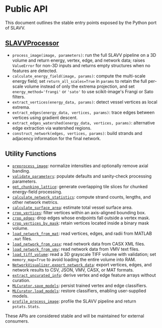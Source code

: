 # Public API

This document outlines the stable entry points exposed by the Python port of SLAVV.

## [SLAVVProcessor](../slavv-streamlit/src/vectorization_core.py)

- `process_image(image, parameters)`: run the full SLAVV pipeline on a 3D volume and return energy, vertex, edge, and network data; raises `ValueError` for non-3D inputs and returns empty structures when no features are detected.
- `calculate_energy_field(image, params)`: compute the multi-scale energy field; set `return_all_scales=True` in `params` to retain the full per-scale volume instead of only the extrema projection, and set `energy_method='frangi'` or `'sato'` to use scikit-image's Frangi or Sato filters.
- `extract_vertices(energy_data, params)`: detect vessel vertices as local extrema.
- `extract_edges(energy_data, vertices, params)`: trace edges between vertices using gradient descent.
- `extract_edges_watershed(energy_data, vertices, params)`: alternative edge extraction via watershed regions.
- `construct_network(edges, vertices, params)`: build strands and adjacency information for the final network.

## Utility Functions

- [`preprocess_image`](../slavv-streamlit/src/vectorization_core.py): normalize intensities and optionally remove axial banding.
- [`validate_parameters`](../slavv-streamlit/src/vectorization_core.py): populate defaults and sanity‑check processing parameters.
- [`get_chunking_lattice`](../slavv-streamlit/src/vectorization_core.py): generate overlapping tile slices for chunked energy-field processing.
- [`calculate_network_statistics`](../slavv-streamlit/src/vectorization_core.py): compute strand counts, lengths, and other network metrics.
- [`calculate_surface_area`](../slavv-streamlit/src/vectorization_core.py): estimate total vessel surface area.
- [`crop_vertices`](../slavv-streamlit/src/vectorization_core.py): filter vertices within an axis-aligned bounding box.
- [`crop_edges`](../slavv-streamlit/src/vectorization_core.py): drop edges whose endpoints fall outside a vertex mask.
- [`crop_vertices_by_mask`](../slavv-streamlit/src/vectorization_core.py): retain vertices located inside a binary mask volume.
- [`load_network_from_mat`](../slavv-streamlit/src/io_utils.py): read vertices, edges, and radii from MATLAB `.mat` files.
- [`load_network_from_casx`](../slavv-streamlit/src/io_utils.py): read network data from CASX XML files.
- [`load_network_from_vmv`](../slavv-streamlit/src/io_utils.py): read network data from VMV text files.
- [`load_tiff_volume`](../slavv-streamlit/src/io_utils.py): read a 3D grayscale TIFF volume with validation; set `memory_map=True` to avoid loading the entire volume into RAM.
- [`NetworkVisualizer.export_network_data`](../slavv-streamlit/src/visualization.py): export vertices, edges, and network results to CSV, JSON, VMV, CASX, or MAT formats.
- [`extract_uncurated_info`](../slavv-streamlit/src/ml_curator.py): derive vertex and edge feature arrays without curation.
- [`MLCurator.save_models`](../slavv-streamlit/src/ml_curator.py): persist trained vertex and edge classifiers.
- [`MLCurator.load_models`](../slavv-streamlit/src/ml_curator.py): restore classifiers, enabling user-supplied models.
- [`profile_process_image`](../slavv-streamlit/src/profiling.py): profile the SLAVV pipeline and return `pstats.Stats`.

These APIs are considered stable and will be maintained for external consumers.
